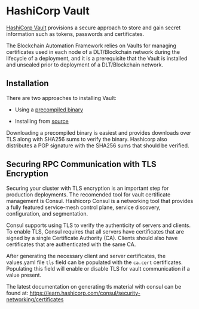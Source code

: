 # **HashiCorp Vault**

[HashiCorp Vault](https://www.vaultproject.io/) provisions a secure approach to store and gain secret information such as tokens, passwords and certificates.

The Blockchain Automation Framework relies on Vaults for managing certificates used in each node of a DLT/Blockchain network during the lifecycle of a deployment, and it is a prerequisite that the Vault is installed and unsealed prior to deployment of a DLT/Blockchain network.

## Installation

There are two approaches to installing Vault:

 - Using a [precompiled binary](https://www.vaultproject.io/docs/install/#precompiled-binaries)

 - Installing from [source](https://www.vaultproject.io/docs/install/#compiling-from-source)

Downloading a precompiled binary is easiest and provides downloads over TLS along with SHA256 sums to verify the binary. Hashicorp also distributes a PGP signature with the SHA256 sums that should be verified.

## Securing RPC Communication with TLS Encryption
Securing your cluster with TLS encryption is an important step for production deployments. The recomended tool for vault certificate management is Consul. Hashicorp Consul is a networking tool that provides a fully featured service-mesh control plane, service discovery, configuration, and segmentation. 

Consul supports using TLS to verify the authenticity of servers and clients. To enable TLS, Consul requires that all servers have certificates that are signed by a single Certificate Authority (CA). Clients should also have certificates that are authenticated with the same CA.

After generating the necessary client and server certificates, the values.yaml file `tls` field can be populated with the `ca.cert` certificates. Populating this field will enable or disable TLS for vault communication if a value present.  

The latest documentation on generating tls material with consul can be found at: 
https://learn.hashicorp.com/consul/security-networking/certificates
